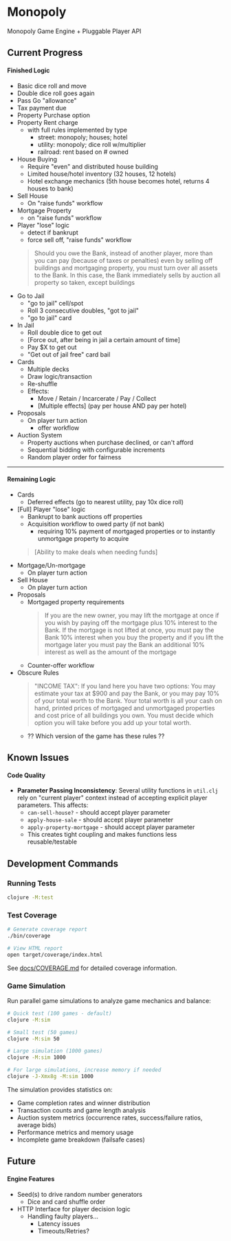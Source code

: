 # Monopoly
Monopoly Game Engine + Pluggable Player API

## Current Progress

#### Finished Logic
 - Basic dice roll and move
 - Double dice roll goes again
 - Pass Go "allowance"
 - Tax payment due
 - Property Purchase option
 - Property Rent charge
   - with full rules implemented by type
     - street: monopoly; houses; hotel
     - utility: monopoly; dice roll w/multiplier
     - railroad: rent based on # owned
 - House Buying
   - Require "even" and distributed house building
   - Limited house/hotel inventory (32 houses, 12 hotels)
   - Hotel exchange mechanics (5th house becomes hotel, returns 4 houses to bank)
 - Sell House
   - On "raise funds" workflow
 - Mortgage Property
   - on "raise funds" workflow
 - Player "lose" logic
   - detect if bankrupt
   - force sell off, "raise funds" workflow
   > Should you owe the Bank, instead of another player, more than you can pay (because of taxes or penalties) even by selling off buildings and mortgaging property, you must turn over all assets to the Bank. In this case, the Bank immediately sells by auction all property so taken, except buildings
 - Go to Jail
   - "go to jail" cell/spot
   - Roll 3 consecutive doubles, "got to jail"
   - "go to jail" card
 - In Jail
   - Roll double dice to get out
   - [Force out, after being in jail a certain amount of time]
   - Pay $X to get out
   - "Get out of jail free" card bail
 - Cards
   - Multiple decks
   - Draw logic/transaction
   - Re-shuffle
   - Effects:
     - Move / Retain / Incarcerate / Pay / Collect
     - [Multiple effects] (pay per house AND pay per hotel)
 - Proposals
   - On player turn action
     - offer workflow
 - Auction System
   - Property auctions when purchase declined, or can't afford
   - Sequential bidding with configurable increments
   - Random player order for fairness
 ---------------------------
#### Remaining Logic
 - Cards
   - Deferred effects (go to nearest utility, pay 10x dice roll)
 - [Full] Player "lose" logic
   - Bankrupt to bank auctions off properties
   - Acquisition workflow to owed party (if not bank)
     - requiring 10% payment of mortgaged properties or to instantly unmortgage property to acquire
   > [Ability to make deals when needing funds]
 - Mortgage/Un-mortgage
   - On player turn action
 - Sell House
   - On player turn action
 - Proposals
   - Mortgaged property requirements
     > If you are the new owner, you may lift the mortgage at once if you wish by paying off the mortgage plus 10% interest to the Bank. If the mortgage is not lifted at once, you must pay the Bank 10% interest when you buy the property and if you lift the mortgage later you must pay the Bank an additional 10% interest as well as the amount of the mortgage
   - Counter-offer workflow
 - Obscure Rules
   > "INCOME TAX": If you land here you have two options: You may estimate your tax at $900 and pay the Bank, or you may pay 10% of your total worth to the Bank. Your total worth is all your cash on hand, printed prices of mortgaged and unmortgaged properties and cost price of all buildings you own. You must decide which option you will take before you add up your total worth.
     - ?? Which version of the game has these rules ??



## Known Issues

#### Code Quality
- **Parameter Passing Inconsistency**: Several utility functions in `util.clj` rely on "current player" context instead of accepting explicit player parameters. This affects:
  - `can-sell-house?` - should accept player parameter
  - `apply-house-sale` - should accept player parameter  
  - `apply-property-mortgage` - should accept player parameter
  - This creates tight coupling and makes functions less reusable/testable

## Development Commands

### Running Tests
```bash
clojure -M:test
```

### Test Coverage
```bash
# Generate coverage report
./bin/coverage

# View HTML report  
open target/coverage/index.html
```

See [docs/COVERAGE.md](docs/COVERAGE.md) for detailed coverage information.

### Game Simulation
Run parallel game simulations to analyze game mechanics and balance:

```bash
# Quick test (100 games - default)
clojure -M:sim

# Small test (50 games)
clojure -M:sim 50

# Large simulation (1000 games)
clojure -M:sim 1000

# For large simulations, increase memory if needed
clojure -J-Xmx8g -M:sim 1000
```

The simulation provides statistics on:
- Game completion rates and winner distribution
- Transaction counts and game length analysis  
- Auction system metrics (occurrence rates, success/failure ratios, average bids)
- Performance metrics and memory usage
- Incomplete game breakdown (failsafe cases)

## Future

#### Engine Features
 - Seed(s) to drive random number generators
   - Dice and card shuffle order
 - HTTP Interface for player decision logic
   - Handling faulty players...
     - Latency issues
     - Timeouts/Retries?
